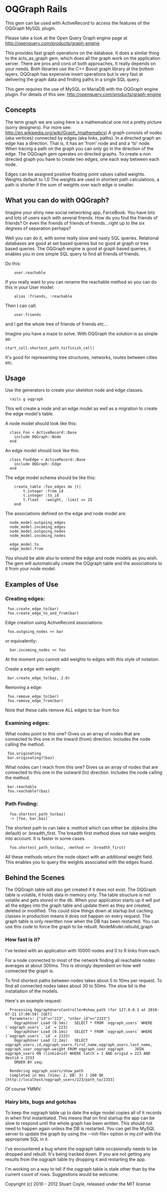 # OQGraph Rails

This gem can be used with ActiveRecord to access the features of the OQGraph
MySQL plugin. 

Please take a look at the Open Query Graph engine page at http://openquery.com/products/graph-engine

This provides fast graph operations on the database. It does a similar thing to the 
acts_as_graph gem, which does all the graph work on the application server. There are 
pros and cons of both approaches, It really depends on your needs. Both libraries 
use the C++ Boost graph library at the bottom layers. OQGraph has expensive 
insert operations but is very fast at delivering the graph data and finding paths in a single SQL query.

This gem requires the use of MySQL or MariaDB with the OQGraph engine plugin.
For details of this see: http://openquery.com/products/graph-engine

## Concepts

The term graph we are using here is a mathematical one not a pretty picture (sorry designers). 
For more see: http://en.wikipedia.org/wiki/Graph_(mathematics) 
A graph consists of nodes (aka vertices) connected by edges (aka links, paths). 
In a directed graph an edge has a direction. That is, it has an 'from' node and and a 'to' node.
When tracing a path on the graph you can only go in the direction of the edge.
The OQGraph gem operates on directed graphs. To create a non directed graph you have to create two edges,
one each way between each node.

Edges can be assigned positive floating point values called weights. Weights default to 1.0
The weights are used in shortest path calculations, a path is shorter if the sum of weights over each edge is smaller.

## What you can do with OQGraph?

Imagine your shiny new social networking app, FarceBook.
You have lots and lots of users each with several friends. How do you find the friends of friends?
Or even the friends of friends of friends...right up to the six degrees of separation perhaps?

Well you can do it, with some really slow and nasty SQL queries. Relational databases are good at set
based queries but no good at graph or tree based queries. The OQGraph engine is good at graph based queries, 
it enables you in one simple SQL query to find all friends of friends. 

Do this: 

```
    user.reachable
```

If you really want to you can rename the reachable method so you can do this in your User model:

```
    alias :friends, :reachable
```

Then I can call: 

```
    user.friends
```

and I get the whole tree of friends of friends etc...
             
Imagine you have a maze to solve. With OQGraph the solution is as simple as: 

```
start_cell.shortest_path_to(finish_cell)
```

It's good for representing tree structures, networks, routes between cities etc.

## Usage

Use the generators to create your skeleton node and edge classes.
  
```
  rails g oqgraph
```

This will create a node and an edge model as well as a migration to
create the edge model's table.

A node model should look like this:

```
  class Foo < ActiveRecord::Base
    include OQGraph::Node
  end
```

An edge model should look like this:

```
  class FooEdge < ActiveRecord::Base
    include OQGraph::Edge
  end
```

The edge model schema should be like this:

```
    create_table :foo_edges do |t|
        t.integer :from_id
        t.integer :to_id
        t.float   :weight, :limit => 25
    end
```

The associations defined on the edge and node model are:

```
  node_model.outgoing_edges
  node_model.incoming_edges
  node_model.outgoing_nodes
  node_model.incoming_nodes
  
  edge_model.to
  edge_model.from
```

You should be able also to extend the edge and node models as you wish.
The gem will automatically create the OQgraph table and the associations to it from your node model.

## Examples of Use

### Creating edges:

```
 foo.create_edge_to(bar)
 foo.create_edge_to_and_from(bar)
```

Edge creation using ActiveRecord associations: 

```
 foo.outgoing_nodes << bar
```

or equivalently:
```
  bar.incoming_nodes << foo
```

At the moment you cannot add weights to edges with this style of notation.

Create a edge with weight:

```
 bar.create_edge_to(baz, 2.0)
```

Removing a edge:

```
 foo.remove_edge_to(bar)
 foo.remove_edge_from(bar)
```

Note that these calls remove ALL edges to bar from foo

### Examining edges: 

What nodes point to this one?
Gives us an array of nodes that are connected to this one in the inward (from) direction.
Includes the node calling the method.

```
 foo.originating
 bar.originating?(baz)
```

What nodes can I reach from this one?
Gives us an array of nodes that are connected to this one in the outward (to) direction.
Includes the node calling the method.

```
 bar.reachable
 foo.reachable?(baz)
```

### Path Finding:

```
  foo.shortest_path_to(baz) 
  -> [foo, bar,baz]
``` 

  The shortest path to can take a :method which can either be :dijikstra (the default)
  or :breadth_first. The breadth first method does not take weights into account.
  It is faster in some cases.

```
  foo.shortest_path_to(baz, :method => :breadth_first)
```

All these methods return the node object with an additional weight field.
This enables you to query the weights associated with the edges found.

## Behind the Scenes

The OQGraph table will also get created if it does not exist. The OQGraph table is volatile, it holds data in 
memory only. The table structure is not volatile and gets stored in the db. 
When your application starts up it will put all the edges into the graph table and update them as
they are created, deleted or modified. This could slow things down at startup but caching classes in production
means it does not happen on every request. The graph table is only rewritten now when the DB has been restarted.
You can use this code to force the graph to be rebuilt:
  NodeModel.rebuild_graph

### How fast is it?
I've tested with an application with 10000 nodes and 0 to 9 links from each.

For a node connected to most of the network finding all reachable nodes averages at about 300ms.
This is strongly dependent on how well connected the graph is.

To find shortest paths between nodes takes about 5 to 10ms per request.
To find all connected nodes takes about 30 to 50ms. The slow bit is the instatiation of
the models.

Here's an example request: 

```
  Processing OqgraphUsersController#show_path (for 127.0.0.1 at 2010-07-21 17:09:59) [GET]
  Parameters: {"id"=>"223", "other_id"=>"2333"}
    OqgraphUser Load (0.3ms)   SELECT * FROM `oqgraph_users` WHERE (`oqgraph_users`.`id` = 223) 
    OqgraphUser Load (0.1ms)   SELECT * FROM `oqgraph_users` WHERE (`oqgraph_users`.`id` = 2333) 
    OqgraphUser Load (2.2ms)   SELECT oqgraph_users.id,oqgraph_users.first_name,oqgraph_users.last_name, oqgraph_user_oqgraph.weight FROM oqgraph_user_oqgraph     JOIN oqgraph_users ON (linkid=id) WHERE latch = 1 AND origid = 223 AND destid = 2333
    ORDER BY seq;     

  Rendering oqgraph_users/show_path
  Completed in 6ms (View: 2, DB: 3) | 200 OK [http://localhost/oqgraph_users/223/path_to/2333]
```

Of course YMMV.

### Hairy bits, bugs and gotchas

To keep the oqgraph table up to date the edge model copies all of it records in when first instantiated.
This means that on first startup the app can be slow to respond until the whole graph has been written.
This should not need to happen again unless the DB is restarted. You can get the MySQL server to update the graph
by using the --init-file=<SQLfile> option in my.cnf with the appropriate SQL in it.

I've encountered a bug where the oqgraph table occasionally needs to be dropped and rebuilt. It's being tracked down.
If you are not getting any results from the oqgraph table try dropping it and restarting the app.

I'm working on a way to tell if the oqgraph table is stale other than by the current count of rows. Suggestions would be welcome.

Copyright (c) 2010 - 2012 Stuart Coyle, released under the MIT license
